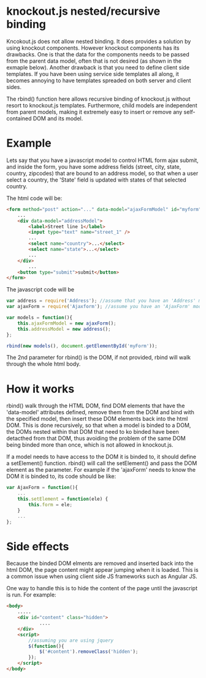 knockout.js nested/recursive binding
============

Kncokout.js does not allow nested binding. It does provides a solution by using knockout components. However knockout components has its drawbacks. One is that the data for the components needs to be passed from the parent data model, often that is not desired (as shown in the exmaple below). Another drawback is that you need to define client side templates. If you have been using service side templates all along, it becomes annoying to have templates spreaded on both server and client sides. 

The rbind() function here allows recursive binding of knockout.js without resort to knockout.js templates. Furthermore, child models are independent from parent models, making it extremely easy to insert or remove any self-contained DOM and its model.

Example
============
Lets say that you have a javascript model to control HTML form ajax submit, and inside the form, you have some address fields (street, city, state, country, zipcodes) that are bound to an address model, so that when a user select a country, the 'State' field is updated with states of that selected country.

The html code will be:
```html
<form method="post" action="..." data-model="ajaxFormModel" id="myform">
	...
	<div data-model="addressModel">
		<label>Street line 1</label>
		<input type="text" name="street_1" />
		...
		<select name="country">...</select>
		<select name="state">...</select>
		...
	</div>
        ...
	<button type="submit">submit</button>
</form>
```

The javascript code will be

```js
var address = require('Address'); //assume that you have an 'Address' model
var ajaxForm = require('Ajaxform'); //assume you have an 'AjaxForm' model to handle ajax form submission

var models = function(){
	this.ajaxFormModel = new ajaxForm();
	this.addressModel = new address();
};

rbind(new models(), document.getElementById('myForm'));
```

The 2nd parameter for rbind() is the DOM, if not provided, rbind will walk through the whole html body.

How it works
============
rbind() walk through the HTML DOM, find DOM elements that have the 'data-model' attributes defined, remove them from the DOM and bind with the specified model, then insert these DOM elements back into the html DOM. This is done recursively, so that when a model is binded to a DOM, the DOMs nested within that DOM that need to ko binded have been detacthed from that DOM, thus avoiding the problem of the same DOM being binded more than once, which is not allowed in knockout.js.  

If a model needs to have access to the DOM it is binded to, it should define a setElement() function. rbind() will call the setElement() and pass the DOM element as the parameter. For example if the 'ajaxForm' needs to know the DOM it is binded to, its code should be like:

```js
var AjaxForm = function(){
    ...
    this.setElement = function(ele) {
        this.form = ele;
    }
    ...
};

```

Side effects
============
Because the binded DOM elments are removed and inserted back into the html DOM, the page content might appear jumping when it is loaded. This is a common issue when using client side JS frameworks such as Angular JS.

One way to handle this is to hide the content of the page until the javascript is run. For example:

```html
<body>
	.....
	<div id="content" class="hidden">
            ....
	</div>
	<script>
		//assuming you are using jquery
		$(function(){
			$('#content').removeClass('hidden');
		});
	</script>
</body>

```


